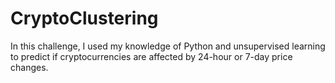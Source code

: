 # CryptoClustering

In this challenge, I used my knowledge of Python and unsupervised learning to predict if cryptocurrencies are affected by 24-hour or 7-day price changes.
